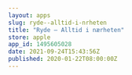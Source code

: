 ```yaml
---
layout: apps
slug: ryde--alltid-i-nrheten
title: "Ryde – Alltid i nærheten"
store: apple
app_id: 1495605028
date: 2021-09-24T15:43:56Z
published: 2020-01-22T08:00:00Z
---
```

